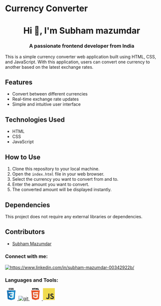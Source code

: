 # Currency Converter


<h1 align="center">Hi 👋, I'm Subham mazumdar</h1>
<h3 align="center">A passionate frontend developer from India</h3>



This is a simple currency converter web application built using HTML, CSS, and JavaScript. With this application, users can convert one currency to another based on the latest exchange rates.

## Features

- Convert between different currencies
- Real-time exchange rate updates
- Simple and intuitive user interface

## Technologies Used

- HTML
- CSS
- JavaScript

## How to Use

1. Clone this repository to your local machine.
2. Open the `index.html` file in your web browser.
3. Select the currency you want to convert from and to.
4. Enter the amount you want to convert.
5. The converted amount will be displayed instantly.

## Dependencies

This project does not require any external libraries or dependencies.

## Contributors

- [Subham Mazumdar](https://github.com/subham8757)




<h3 align="left">Connect with me:</h3>
<p align="left">
<a href="https://linkedin.com/in/https://www.linkedin.com/in/subham-mazumdar-00342922b/" target="blank"><img align="center" src="https://raw.githubusercontent.com/rahuldkjain/github-profile-readme-generator/master/src/images/icons/Social/linked-in-alt.svg" alt="https://www.linkedin.com/in/subham-mazumdar-00342922b/" height="30" width="40" /></a>
</p>

<h3 align="left">Languages and Tools:</h3>
<p align="left"> <a href="https://www.w3schools.com/css/" target="_blank" rel="noreferrer"> <img src="https://raw.githubusercontent.com/devicons/devicon/master/icons/css3/css3-original-wordmark.svg" alt="css3" width="40" height="40"/> </a> <a href="https://git-scm.com/" target="_blank" rel="noreferrer"> <img src="https://www.vectorlogo.zone/logos/git-scm/git-scm-icon.svg" alt="git" width="40" height="40"/> </a> <a href="https://www.w3.org/html/" target="_blank" rel="noreferrer"> <img src="https://raw.githubusercontent.com/devicons/devicon/master/icons/html5/html5-original-wordmark.svg" alt="html5" width="40" height="40"/> </a> <a href="https://developer.mozilla.org/en-US/docs/Web/JavaScript" target="_blank" rel="noreferrer"> <img src="https://raw.githubusercontent.com/devicons/devicon/master/icons/javascript/javascript-original.svg" alt="javascript" width="40" height="40"/> </a> </p>
